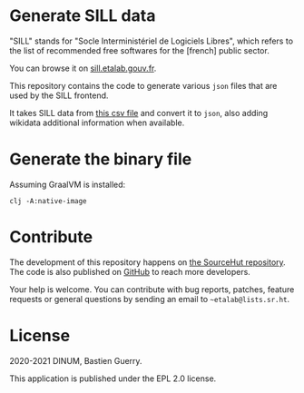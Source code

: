 
# Generate SILL data

"SILL" stands for "Socle Interministériel de Logiciels Libres", which
refers to the list of recommended free softwares for the [french]
public sector.

You can browse it on [sill.etalab.gouv.fr](https://sill.etalab.gouv.fr).

This repository contains the code to generate various `json` files that
are used by the SILL frontend.

It takes SILL data from [this csv file](https://git.sr.ht/~etalab/sill/blob/master/sill.csv) and convert it to `json`, also
adding wikidata additional information when available.


# Generate the binary file

Assuming GraalVM is installed:

    clj -A:native-image


# Contribute

The development of this repository happens on [the SourceHut
repository](https://git.sr.ht/~etalab/sill-data).  The code is also published on [GitHub](https://github.com/etalab/sill-data) to reach more
developers.

Your help is welcome.  You can contribute with bug reports, patches,
feature requests or general questions by sending an email to
`~etalab@lists.sr.ht`.


# License

2020-2021 DINUM, Bastien Guerry.

This application is published under the EPL 2.0 license.

